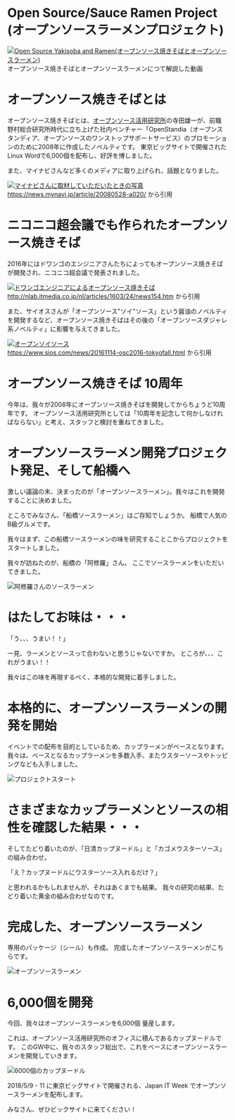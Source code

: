 # Open Source/Sauce Ramen Project (オープンソースラーメンプロジェクト)
[![Open Source Yakisoba and Ramen(オープンソース焼きそばとオープンソースラーメン)](http://img.youtube.com/vi/70fv7SQ5NkM/0.jpg)](http://www.youtube.com/watch?v=70fv7SQ5NkM)<br>
オープンソース焼きそばとオープンソースラーメンにつて解説した動画

# オープンソース焼きそばとは
オープンソース焼きそばとは、[オープンソース活用研究所](https://osslabo.com)の寺田雄一が、前職 野村総合研究所時代に立ち上げた社内ベンチャー「OpenStandia（オープンスタンディア、オープンソースのワンストップサポートサービス）のプロモーションのために2008年に作成したノベルティです。
東京ビッグサイトで開催されたLinux Wordで6,000個を配布し、好評を博しました。

また、マイナビさんなど多くのメディアに取り上げられ、話題となりました。

[![マイナビさんに取材していただいたときの写真](https://github.com/OSSLabo/opensource-ramen/blob/master/image/mynavi.jpg)](https://news.mynavi.jp/article/20080528-a020/)<br>
https://news.mynavi.jp/article/20080528-a020/ から引用

# ニコニコ超会議でも作られたオープンソース焼きそば
2016年にはドワンゴのエンジニアさんたちによってもオープンソース焼きそばが開発され、ニコニコ超会議で発表されました。

[![ドワンゴエンジニアによるオープンソース焼きそば](https://raw.githubusercontent.com/OSSLabo/opensource-ramen/master/image/nlab.jpg)](http://nlab.itmedia.co.jp/nl/articles/1603/24/news154.htm)<br>
http://nlab.itmedia.co.jp/nl/articles/1603/24/news154.htm から引用

また、サイオスさんが「オープンソース"ソイ"ソース」という醤油のノベルティを開発するなど、オープンソース焼きそばはその後の「オープンソースダジャレ系ノベルティ」に影響を与えてきました。

[![オープンソイソース](https://www.sios.com/news/img/161107_report_osc16tokyofall_1305_rt_2.png)](https://www.sios.com/news/20161114-osc2016-tokyofall.html)<br>
https://www.sios.com/news/20161114-osc2016-tokyofall.html から引用

# オープンソース焼きそば 10周年
今年は、我々が2008年にオープンソース焼きそばを開発してからちょうど10周年です。
オープンソース活用研究所としては「10周年を記念して何かしなければならない」と考え、スタッフと検討を重ねてきました。

# オープンソースラーメン開発プロジェクト発足、そして船橋へ
激しい議論の末、決まったのが「オープンソースラーメン」。我々はこれを開発することに決めました。

ところでみなさん、「船橋ソースラーメン」はご存知でしょうか。
船橋で人気のB級グルメです。

我々はまず、この船橋ソースラーメンの味を研究することこからプロジェクトをスタートしました。

我々が訪ねたのが、船橋の「阿修羅」さん。
ここでソースラーメンをいただいてきました。

![阿修羅さんのソースラーメン](https://raw.githubusercontent.com/OSSLabo/opensource-ramen/master/image/funabashi-sauce-ramen.jpg)

# はたしてお味は・・・
「う、、、うまい！！」

一見、ラーメンとソースって合わないと思うじゃないですか。
ところが、、、これがうまい！！

我々はこの味を再現するべく、本格的な開発に着手しました。

# 本格的に、オープンソースラーメンの開発を開始
イベントでの配布を目的としているため、カップラーメンがベースとなります。
我々は、ベースとなるカップラーメンを多数入手、またウスターソースやトッピングなども入手しました。

![プロジェクトスタート](https://raw.githubusercontent.com/OSSLabo/opensource-ramen/master/image/project-start.jpg)

# さまざまなカップラーメンとソースの相性を確認した結果・・・
そしてたどり着いたのが、「日清カップヌードル」と「カゴメウスターソース」の組み合わせ。

「え？カップヌードルにウスターソース入れるだけ？」

と思われるかもしれませんが、それはあくまでも結果。
我々の研究の結果、たどり着いた黄金の組み合わせなのです。

# 完成した、オープンソースラーメン
専用のパッケージ（シール）も作成。
完成したオープンソースラーメンがこちらです。

![オープンソースラーメン](https://raw.githubusercontent.com/OSSLabo/opensource-ramen/master/image/oss-ramen.jpg)

# 6,000個を開発
今回、我々はオープンソースラーメンを6,000個 量産します。

これは、オープンソース活用研究所のオフィスに積んであるカップヌードルです。
このGW中に、我々のスタッフ総出で、これをベースにオープンソースラーメンを開発していきます。

![6000個のカップヌードル](https://raw.githubusercontent.com/OSSLabo/opensource-ramen/master/image/6000.jpg)

2018/5/9 - 11 に東京ビッグサイトで開催される、Japan IT Week でオープンソースラーメンを配布します。

みなさん、ぜひビックサイトに来てください！

